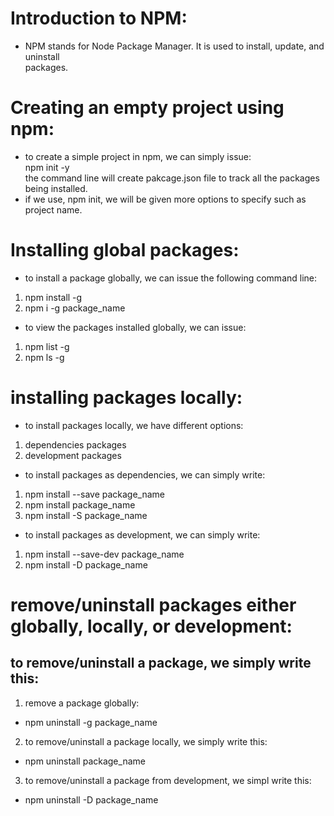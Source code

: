 # Introduction to NPM:
* NPM stands for Node Package Manager. It is used to install, update, and uninstall<br>
packages.
# Creating an empty project using npm:
* to create a simple project in npm, we can simply issue:<br>
npm init -y<br>
the command line will create pakcage.json file to track all the packages being installed.
* if we use, npm init, we will be given more options to specify such as project name.
# Installing global packages:
* to install a package globally, we can issue the following command line:
1. npm install -g <package-name>
2. npm i -g package_name
* to view the packages installed globally, we can issue:
1. npm list -g
2. npm ls -g
# installing packages locally:
* to install packages locally, we have different options:
1. dependencies packages
2. development packages
* to install packages as dependencies, we can simply write:
1. npm install --save package_name
2. npm install package_name
3. npm install -S package_name
* to install packages as development, we can simply write:
1. npm install --save-dev package_name
2. npm install -D package_name
# remove/uninstall packages either globally, locally, or development:
## to remove/uninstall a package, we simply write this:
1. remove a package globally:
* npm uninstall -g package_name
2. to remove/uninstall a package locally, we simply write this:
* npm uninstall package_name
3. to remove/uninstall a package from development, we simpl write this:
* npm uninstall -D package_name
